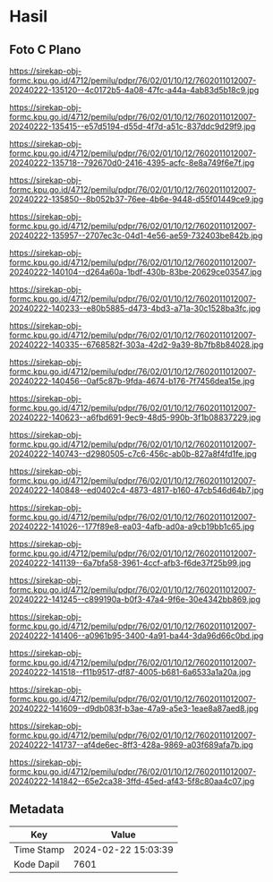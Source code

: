 # Hasil

## Foto C Plano

https://sirekap-obj-formc.kpu.go.id/4712/pemilu/pdpr/76/02/01/10/12/7602011012007-20240222-135120--4c0172b5-4a08-47fc-a44a-4ab83d5b18c9.jpg

https://sirekap-obj-formc.kpu.go.id/4712/pemilu/pdpr/76/02/01/10/12/7602011012007-20240222-135415--e57d5194-d55d-4f7d-a51c-837ddc9d29f9.jpg

https://sirekap-obj-formc.kpu.go.id/4712/pemilu/pdpr/76/02/01/10/12/7602011012007-20240222-135718--792670d0-2416-4395-acfc-8e8a749f6e7f.jpg

https://sirekap-obj-formc.kpu.go.id/4712/pemilu/pdpr/76/02/01/10/12/7602011012007-20240222-135850--8b052b37-76ee-4b6e-9448-d55f01449ce9.jpg

https://sirekap-obj-formc.kpu.go.id/4712/pemilu/pdpr/76/02/01/10/12/7602011012007-20240222-135957--2707ec3c-04d1-4e56-ae59-732403be842b.jpg

https://sirekap-obj-formc.kpu.go.id/4712/pemilu/pdpr/76/02/01/10/12/7602011012007-20240222-140104--d264a60a-1bdf-430b-83be-20629ce03547.jpg

https://sirekap-obj-formc.kpu.go.id/4712/pemilu/pdpr/76/02/01/10/12/7602011012007-20240222-140233--e80b5885-d473-4bd3-a71a-30c1528ba3fc.jpg

https://sirekap-obj-formc.kpu.go.id/4712/pemilu/pdpr/76/02/01/10/12/7602011012007-20240222-140335--6768582f-303a-42d2-9a39-8b7fb8b84028.jpg

https://sirekap-obj-formc.kpu.go.id/4712/pemilu/pdpr/76/02/01/10/12/7602011012007-20240222-140456--0af5c87b-9fda-4674-b176-7f7456dea15e.jpg

https://sirekap-obj-formc.kpu.go.id/4712/pemilu/pdpr/76/02/01/10/12/7602011012007-20240222-140623--a6fbd691-9ec9-48d5-990b-3f1b08837229.jpg

https://sirekap-obj-formc.kpu.go.id/4712/pemilu/pdpr/76/02/01/10/12/7602011012007-20240222-140743--d2980505-c7c6-456c-ab0b-827a8f4fd1fe.jpg

https://sirekap-obj-formc.kpu.go.id/4712/pemilu/pdpr/76/02/01/10/12/7602011012007-20240222-140848--ed0402c4-4873-4817-b160-47cb546d64b7.jpg

https://sirekap-obj-formc.kpu.go.id/4712/pemilu/pdpr/76/02/01/10/12/7602011012007-20240222-141026--177f89e8-ea03-4afb-ad0a-a9cb19bb1c65.jpg

https://sirekap-obj-formc.kpu.go.id/4712/pemilu/pdpr/76/02/01/10/12/7602011012007-20240222-141139--6a7bfa58-3961-4ccf-afb3-f6de37f25b99.jpg

https://sirekap-obj-formc.kpu.go.id/4712/pemilu/pdpr/76/02/01/10/12/7602011012007-20240222-141245--c899190a-b0f3-47a4-9f6e-30e4342bb869.jpg

https://sirekap-obj-formc.kpu.go.id/4712/pemilu/pdpr/76/02/01/10/12/7602011012007-20240222-141406--a0961b95-3400-4a91-ba44-3da96d66c0bd.jpg

https://sirekap-obj-formc.kpu.go.id/4712/pemilu/pdpr/76/02/01/10/12/7602011012007-20240222-141518--f11b9517-df87-4005-b681-6a6533a1a20a.jpg

https://sirekap-obj-formc.kpu.go.id/4712/pemilu/pdpr/76/02/01/10/12/7602011012007-20240222-141609--d9db083f-b3ae-47a9-a5e3-1eae8a87aed8.jpg

https://sirekap-obj-formc.kpu.go.id/4712/pemilu/pdpr/76/02/01/10/12/7602011012007-20240222-141737--af4de6ec-8ff3-428a-9869-a03f689afa7b.jpg

https://sirekap-obj-formc.kpu.go.id/4712/pemilu/pdpr/76/02/01/10/12/7602011012007-20240222-141842--65e2ca38-3ffd-45ed-af43-5f8c80aa4c07.jpg


## Metadata

| Key        | Value               |
| ---------- | ------------------- |
| Time Stamp | 2024-02-22 15:03:39 |
| Kode Dapil | 7601                |



